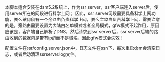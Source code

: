 本脚本适合安装在dsm5.2系统上，作为ssr server，ssr客户端连入server后，使用server所在的网段进行科学上网；
因此，ssr server网段需要具备科学上网功能，要么该网段有一个旁路由负责科学上网，要么主路由负责科学上网，需要注意的是，旁路由需要设置为大陆白名单模式或者全局模式，gfw模式不起作用，原因应该是，客户端自己解析了DNS，然后请求到ssr server后，ssr server后端的路由收到的数据包是带有ip的而不是域名，因此gfw模式会失效！

配置文件在ssr/config.server.json中，日志文件在ssr/下，每次重启dsm会清空日志，或者后动清理ssrserver.log文件。
